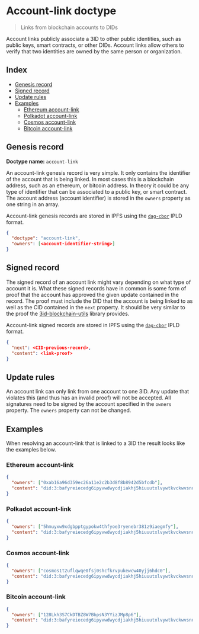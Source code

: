 # Account-link doctype

> Links from blockchain accounts to DIDs

Account links publicly associate a 3ID to other public identities, such as public keys, smart contracts, or other DIDs. Account links allow others to verify that two identities are owned by the same person or organization.

## Index

- [Genesis record](#genesis-record)
- [Signed record](#signed-record)
- [Update rules](#update-rules)
- [Examples](#examples)
  - [Ethereum account-link](#ethereum-account-link)
  - [Polkadot account-link](#polkadot-account-link)
  - [Cosmos account-link](#cosmos-account-link)
  - [Bitcoin account-link](#bitcoin-account-link)

## Genesis record

**Doctype name:** `account-link`

An account-link genesis record is very simple. It only contains the identifier of the account that is being linked. In most cases this is a blockchain address, such as an ethereum, or bitcoin address. In theory it could be any type of identifier that can be associated to a public key, or smart contract. The account address (account identifier) is stored in the `owners` property as one string in an array.

Account-link genesis records are stored in IPFS using the [`dag-cbor`](https://github.com/ipld/js-ipld-dag-cbor/) IPLD format.

```JSON
{
  "doctype": "account-link",
  "owners": [<account-identifier-string>]
}
```

## Signed record

The signed record of an account link might vary depending on what type of account it is. What these signed records have in common is some form of proof that the account has approved the given update contained in the record. The proof must include the DID that the account is being linked to as well as the CID contained in the `next` property. It should be very similar to the proof the [3id-blockchain-utils](https://github.com/3box/js-3id-blockchain-utils) library provides.

Account-link signed records are stored in IPFS using the [`dag-cbor`](https://github.com/ipld/js-ipld-dag-cbor/) IPLD format.

```JSON
{
  "next": <CID-previous-record>,
  "content": <link-proof>
}
```

## Update rules

An account link can only link from one account to one 3ID. Any update that violates this (and thus has an invalid proof) will not be accepted. All signatures need to be signed by the account specified in the `owners` property. The `owners` property can not be changed.

## Examples

When resolving an account-link that is linked to a 3ID the result looks like the examples below.

### Ethereum account-link
```JSON
{
  "owners": ["0xab16a96d359ec26a11e2c2b3d8f8b8942d5bfcdb"],
  "content": "did:3:bafyreiecedg6ipyvwdwycdjiakhj5hiuuutxlvywtkvckwvsnu6pjbwxae"
}
```

### Polkadot account-link
```JSON
{
  "owners": ["5hmuyxw9xdgbpptgypokw4thfyoe3ryenebr381z9iaegmfy"],
  "content": "did:3:bafyreiecedg6ipyvwdwycdjiakhj5hiuuutxlvywtkvckwvsnu6pjbwxae"
}
```

### Cosmos account-link
```JSON
{
  "owners": ["cosmos1t2uflqwqe0fsj0shcfkrvpukewcw40yjj6hdc0"],
  "content": "did:3:bafyreiecedg6ipyvwdwycdjiakhj5hiuuutxlvywtkvckwvsnu6pjbwxae"
}
```

### Bitcoin account-link
```JSON
{
  "owners": ["128Lkh3S7CkDTBZ8W7BbpsN3YYizJMp8p6"],
  "content": "did:3:bafyreiecedg6ipyvwdwycdjiakhj5hiuuutxlvywtkvckwvsnu6pjbwxae"
}
```
